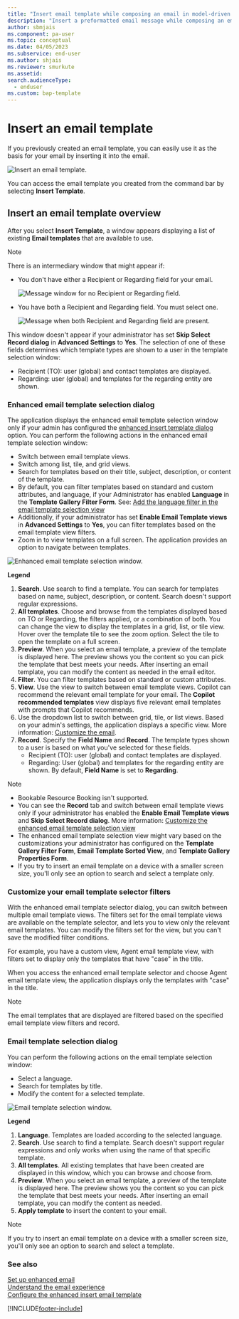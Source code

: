 ```yaml
---
title: "Insert email template while composing an email in model-driven apps | MicrosoftDocs"
description: "Insert a preformatted email message while composing an email."
author: sbmjais
ms.component: pa-user
ms.topic: conceptual
ms.date: 04/05/2023
ms.subservice: end-user
ms.author: shjais
ms.reviewer: smurkute
ms.assetid: 
search.audienceType: 
  - enduser
ms.custom: bap-template
---
```


# Insert an email template

If you previously created an email template, you can easily use it as the basis for your email by inserting it into the email.

![Insert an email template.](media\email-how-to-insert-an-email-template-1a.png "How to insert an email template")

You can access the email template you created from the command bar by selecting **Insert Template**. 

## Insert an email template overview  

After you select **Insert Template**, a window appears displaying a list of existing **Email templates** that are available to use.

> [!Note]
> There is an intermediary window that might appear if:
> - You don't have either a Recipient or Regarding field for your email.
>
>   ![Message window for no Recipient or Regarding field.](media\email-template-recipient.png "Message when missing Recipient or Regarding field")
>
> - You have both a Recipient and Regarding field. You must select one.
>
>   ![Message when both Recipient and Regarding field are present.](media\email-template-select-record.png "Message when both Recipient and Regarding fields are present")
>
> This window doesn't appear if your administrator has set **Skip Select Record dialog** in **Advanced Settings** to **Yes**. The selection of one of these fields determines which template types are shown to a user in the template selection window:
> - Recipient (TO): user (global) and contact templates are displayed.
> - Regarding: user (global) and templates for the regarding entity are shown.
>


### Enhanced email template selection dialog

The application displays the enhanced email template selection window only if your admin has configured the [enhanced insert template dialog](customize-insert-email-template.md) option. You can perform the following actions in the enhanced email template selection window:

 - Switch between email template views.
 - Switch among list, tile, and grid views.
 - Search for templates based on their title, subject, description, or content of the template. 
 - By default, you can filter templates based on standard and custom attributes, and language, if your Administrator has enabled **Language** in the **Template Gallery Filter Form**. See: [Add the language filter in the email template selection view](/dynamics365/customer-service/customer-service-hub-user-guide-email-font-admin#add-the-language-filter-in-the-email-template-selection-view) 
 - Additionally, if your administrator has set **Enable Email Template views** in **Advanced Settings** to **Yes**, you can filter templates based on the email template view filters. 
 - Zoom in to view templates on a full screen. The application provides an option to navigate between templates.
 
![Enhanced email template selection window.](media\enh-email-selection-dialog.png "New Email template selection window")

**Legend**
  
1. **Search**. Use search to find a template. You can search for templates based on name, subject, description, or content. Search doesn't support regular expressions.
2. **All templates**. Choose and browse from the templates displayed based on TO or Regarding, the filters applied, or a combination of both. You can change the view to display the templates in a grid, list, or tile view. Hover over the template tile to see the zoom option. Select the tile to open the template on a full screen.
3. **Preview**. When you select an email template, a preview of the template is displayed here. The preview shows you the content so you can pick the template that best meets your needs. After inserting an email template, you can modify the content as needed in the email editor.
4. **Filter**. You can filter templates based on standard or custom attributes.
5. **View**. Use the view to switch between email template views. Copilot can recommend the relevant email template for your email. The **Copilot recommended templates** view displays five relevant email templates with prompts that Copilot recommends.
1. Use the dropdown list to switch between grid, tile, or list views. Based on your admin's settings, the application displays a specific view. More information: [Customize the email](/dynamics365/customer-service/customer-service-hub-user-guide-email-font-admin#configure-the-default-email-template-selection-view).
1. **Record**. Specify the **Field Name** and **Record**. The template types shown to a user is based on what you've selected for these fields.
     - Recipient (TO): user (global) and contact templates are displayed.
     - Regarding: User (global) and templates for the regarding entity are shown. By default, **Field Name** is set to **Regarding**.
 
> [!Note] 
> - Bookable Resource Booking isn't supported.
> - You can see the **Record** tab and switch between email template views only if your administrator has enabled the **Enable Email Template views** and **Skip Select Record dialog**. More information: [Customize the enhanced email template selection view](/dynamics365/customer-service/customer-service-hub-user-guide-email-font-admin#customize-the-enhanced-email-template-selection-view)
> - The enhanced email template selection view might vary based on the customizations your administrator has configured on the **Template Gallery Filter Form**, **Email Template Sorted View**, and **Template Gallery Properties Form**.
> - If you try to insert an email template on a device with a smaller screen size, you'll only see an option to search and select a template only.

### Customize your email template selector filters

With the enhanced email template selector dialog, you can switch between multiple email template views. The filters set for the email template views are available on the template selector, and lets you to view only the relevant email templates. You can modify the filters set for the view, but you can't save the modified filter conditions.

For example, you have a custom view, Agent email template view, with filters set to display only the templates that have "case" in the title.

When you access the enhanced email template selector and choose Agent email template view, the application displays only the templates with "case" in the title.

> [!Note]
> The email templates that are displayed are filtered based on the specified email template view filters and record. 

### Email template selection dialog

You can perform the following actions on the email template selection window:

- Select a language.
- Search for templates by title.
- Modify the content for a selected template.

![Email template selection window.](media\email-how-to-insert-an-email-template-1b.png "Email template selection window")

**Legend**

1. **Language**. Templates are loaded according to the selected language.
2. **Search**. Use search to find a template. Search doesn't support regular expressions and only works when using the name of that specific template.  
3. **All templates**. All existing templates that have been created are displayed in this window, which you can browse and choose from.
4. **Preview**. When you select an email template, a preview of the template is displayed here. The preview shows you the content so you can pick the template that best meets your needs. After inserting an email template, you can modify the content as needed.
5. **Apply template** to insert the content to your email.

> [!Note] 
> If you try to insert an email template on a device with a smaller screen size, you'll only see an option to search and select a template.

### See also

[Set up enhanced email](/power-platform/admin/system-settings-dialog-box-email-tab)<br>
[Understand the email experience](view-create-email.md)                                                    
[Configure the enhanced insert email template](customize-insert-email-template.md)

[!INCLUDE[footer-include](../includes/footer-banner.md)]
